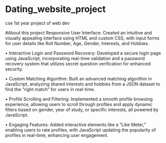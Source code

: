 # Dating_website_project
cse 1st year project of web dev

#About this project
 Responsive User Interface: Created an intuitive and visually appealing interface using HTML and custom CSS,
with input forms for user details like Roll Number, Age, Gender, Interests, and Hobbies.

• Interactive Login and Password Recovery: Developed a secure login page using JavaScript, incorporating
real-time validation and a password recovery system that utilizes secret question verification for enhanced security.

• Custom Matching Algorithm: Built an advanced matching algorithm in JavaScript, analyzing shared interests
and hobbies from a JSON dataset to find the “right match” for users in real-time.

• Profile Scrolling and Filtering: Implemented a smooth profile browsing experience, allowing users to scroll through
profiles and apply dynamic filters based on gender, year of study, or specific interests, all powered by JavaScript.

• Engaging Features: Added interactive elements like a “Like Meter,” enabling users to rate profiles, with JavaScript
updating the popularity of profiles in real-time, enhancing user engagement.
